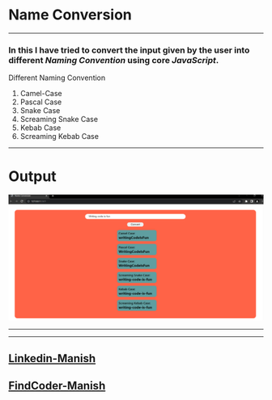 # Name Conversion
***
### In this I have tried to convert the input given by the user into different *<b>Naming Convention</b>* using core  ***JavaScript***.

Different Naming Convention 


1. Camel-Case
1. Pascal Case
1. Snake Case
1. Screaming Snake Case
1. Kebab Case
1. Screaming Kebab Case

*****
# Output
![output](./Image/output.png)

***
***
## [Linkedin-Manish](www.linkedin.com/in/manish-kumar-b0639a170)
## [FindCoder-Manish](https://www.findcoder.io/u/itmanishsingh)
